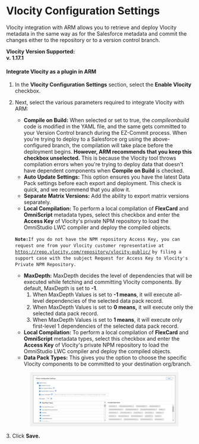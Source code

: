# Vlocity Configuration Settings

Vlocity integration with ARM allows you to retrieve and deploy Vlocity metadata in the same way as for the Salesforce metadata and commit the changes either to the repository or to a version control branch.

**Vlocity Version Supported:**\
**v. 1.17.1**

#### **Integrate Vlocity as a plugin in ARM**

1. In the **Vlocity Configuration Settings** section, select the **Enable Vlocity** checkbox.
2.  Next, select the various parameters required to integrate Vlocity with ARM:

    * **Compile on Build:** When selected or set to true, the _compileonbuild_ code is modified in the YAML file, and the same gets committed to your Version Control branch during the EZ-Commit process. When you're trying to deploy to a Salesforce org using the above-configured branch, the compilation will take place before the deployment begins. **However, ARM recommends that you keep this checkbox unselected.** This is because the Vlocity tool throws compilation errors when you're trying to deploy data that doesn't have dependent components when **Compile on Build** is checked.
    * **Auto Update Settings:** This option ensures you have the latest Data Pack settings before each export and deployment. This check is quick, and we recommend that you allow it.
    * **Separate Matrix Versions:** Add the ability to export matrix versions separately.
    * **Local Compilation:** To perform a local compilation of **FlexCard** and **OmniScript** metadata types, select this checkbox and enter the **Access Key** of Vlocity's private NPM repository to load the OmniStudio LWC compiler and deploy the compiled objects.

    **`Note:`**`If you do not have the NPM repository Access Key, you can request one from your Vlocity customer representative at`[ ](https://repo.vlocity/)[`https://repo.vlocity.com/repository/vlocity-public/`](https://repo.vlocity.com/repository/vlocity-public/) `by filing a support case with the subject Request for Access Key to Vlocity's Private NPM Repository.`

    * **MaxDepth:** MaxDepth decides the level of dependencies that will be executed while fetching and committing Vlocity components. By default, MaxDepth is set to **-1**.
      1. When MaxDepth Values is set to **-1 means**, it will execute all-level dependencies of the selected data pack record.
      2. When MaxDepth Values is set to **0 means,** it will execute only the selected data pack record.
      3. When MaxDepth Values is set to **1 means**, it will execute only first-level 1 dependencies of the selected data pack record.
    * **Local Compilation:** To perform a local compilation of **FlexCard** and **OmniScript** metadata types, select this checkbox and enter the **Access Key** of Vlocity's private NPM repository to load the OmniStudio LWC compiler and deploy the compiled objects.
    * **Data Pack Types:** This gives you the option to choose the specific Vlocity components to be committed to your destination org/branch.

    <figure><img src="../../../../.gitbook/assets/image (60).png" alt=""><figcaption></figcaption></figure>

3\. Click **Save.**
